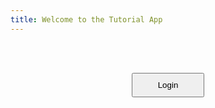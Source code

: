 ```yaml
---
title: Welcome to the Tutorial App
---
```


<style>
  h1 {
    text-align: center;
  }
  button {
    padding: 10px 40px;
  }
  .middle {
    text-align: center;
  }
</style>

<br/><br/>

<form action="login.html">
<div class="middle">
  <button type="submit" id="loginButton">Login</button>
</div>
</form>
